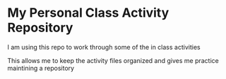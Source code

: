 # My Personal Class Activity Repository

I am using this repo to work through some of the in class activities

This allows me to keep the activity files organized and gives me practice maintining a repository
